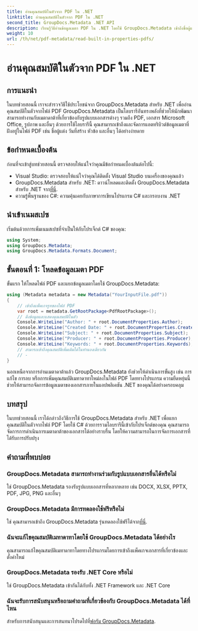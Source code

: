 ```yaml
---
title: อ่านคุณสมบัติในตัวจาก PDF ใน .NET
linktitle: อ่านคุณสมบัติในตัวจาก PDF ใน .NET
second_title: GroupDocs.Metadata .NET API
description: เรียนรู้วิธีอ่านข้อมูลเมตา PDF ใน .NET โดยใช้ GroupDocs.Metadata เข้าถึงชื่อผู้แต่ง วันที่สร้าง หัวข้อ และอื่นๆ ด้วยรหัส C#
weight: 10
url: /th/net/pdf-metadata/read-built-in-properties-pdfs/
---
```


# อ่านคุณสมบัติในตัวจาก PDF ใน .NET

## การแนะนำ
ในบทช่วยสอนนี้ เราจะสำรวจวิธีใช้ประโยชน์จาก GroupDocs.Metadata สำหรับ .NET เพื่ออ่านคุณสมบัติในตัวจากไฟล์ PDF GroupDocs.Metadata เป็นไลบรารีอันทรงพลังที่ช่วยให้นักพัฒนาสามารถทำงานกับเมตาดาต้าที่เกี่ยวข้องกับรูปแบบเอกสารต่างๆ รวมถึง PDF, เอกสาร Microsoft Office, รูปภาพ และอื่นๆ ด้วยการใช้ไลบรารีนี้ คุณสามารถเข้าถึงและจัดการแอตทริบิวต์ข้อมูลเมตาที่ฝังอยู่ในไฟล์ PDF เช่น ชื่อผู้แต่ง วันที่สร้าง หัวข้อ และอื่นๆ ได้อย่างง่ายดาย
## ข้อกำหนดเบื้องต้น
ก่อนที่จะเข้าสู่บทช่วยสอนนี้ ตรวจสอบให้แน่ใจว่าคุณมีข้อกำหนดเบื้องต้นต่อไปนี้:
- Visual Studio: ตรวจสอบให้แน่ใจว่าคุณได้ติดตั้ง Visual Studio บนเครื่องของคุณแล้ว
-  GroupDocs.Metadata สำหรับ .NET: ดาวน์โหลดและติดตั้ง GroupDocs.Metadata สำหรับ .NET จาก[ที่นี่](https://releases.groupdocs.com/metadata/net/).
- ความรู้พื้นฐานของ C#: ความคุ้นเคยกับภาษาการเขียนโปรแกรม C# และกรอบงาน .NET

## นำเข้าเนมสเปซ
เริ่มต้นด้วยการเพิ่มเนมสเปซที่จำเป็นให้กับโปรเจ็กต์ C# ของคุณ:
```csharp
using System;
using GroupDocs.Metadata;
using GroupDocs.Metadata.Formats.Document;
```
## ขั้นตอนที่ 1: โหลดข้อมูลเมตา PDF
ขั้นแรก ให้โหลดไฟล์ PDF และแยกข้อมูลเมตาโดยใช้ GroupDocs.Metadata:
```csharp
using (Metadata metadata = new Metadata("YourInputFile.pdf"))
{
    // เข้าถึงแพ็คเกจรูทของไฟล์ PDF
    var root = metadata.GetRootPackage<PdfRootPackage>();
    // ดึงข้อมูลและแสดงคุณสมบัติในตัว
    Console.WriteLine("Author: " + root.DocumentProperties.Author);
    Console.WriteLine("Created Date: " + root.DocumentProperties.CreatedDate);
    Console.WriteLine("Subject: " + root.DocumentProperties.Subject);
    Console.WriteLine("Producer: " + root.DocumentProperties.Producer);
    Console.WriteLine("Keywords: " + root.DocumentProperties.Keywords);
    // สามารถเข้าถึงคุณสมบัติเพิ่มเติมได้ในทำนองเดียวกัน
    // -
}
```
นอกเหนือจากการอ่านเมตาดาต้าแล้ว GroupDocs.Metadata ยังช่วยให้ดำเนินการขั้นสูง เช่น การแก้ไข การลบ หรือการเพิ่มคุณสมบัติเมทาดาทาใหม่ลงในไฟล์ PDF โดยทางโปรแกรม ความยืดหยุ่นนี้ช่วยให้สามารถจัดการข้อมูลเมตาของเอกสารภายในแอปพลิเคชัน .NET ของคุณได้อย่างครอบคลุม
## บทสรุป
ในบทช่วยสอนนี้ เราได้กล่าวถึงวิธีการใช้ GroupDocs.Metadata สำหรับ .NET เพื่อแยกคุณสมบัติในตัวจากไฟล์ PDF โดยใช้ C# ด้วยการรวมไลบรารีนี้เข้ากับโปรเจ็กต์ของคุณ คุณสามารถจัดการการดำเนินการเมตาดาต้าของเอกสารได้อย่างราบรื่น โดยให้ความสามารถในการจัดการเอกสารที่ได้รับการปรับปรุง

## คำถามที่พบบ่อย
### GroupDocs.Metadata สามารถทำงานร่วมกับรูปแบบเอกสารอื่นได้หรือไม่
ใช่ GroupDocs.Metadata รองรับรูปแบบเอกสารที่หลากหลาย เช่น DOCX, XLSX, PPTX, PDF, JPG, PNG และอื่นๆ
### GroupDocs.Metadata มีการทดลองใช้ฟรีหรือไม่
ใช่ คุณสามารถเข้าถึง GroupDocs.Metadata รุ่นทดลองใช้ฟรีได้จาก[ที่นี่](https://releases.groupdocs.com/).
### ฉันจะแก้ไขคุณสมบัติเมทาดาทาโดยใช้ GroupDocs.Metadata ได้อย่างไร
คุณสามารถแก้ไขคุณสมบัติเมทาดาทาโดยทางโปรแกรมโดยการเข้าถึงแพ็คเกจเอกสารที่เกี่ยวข้องและตั้งค่าใหม่
### GroupDocs.Metadata รองรับ .NET Core หรือไม่
ใช่ GroupDocs.Metadata เข้ากันได้กับทั้ง .NET Framework และ .NET Core
### ฉันจะรับการสนับสนุนหรือถามคำถามที่เกี่ยวข้องกับ GroupDocs.Metadata ได้ที่ไหน
 สำหรับการสนับสนุนและการสนทนาโปรดไปที่[ฟอรัม GroupDocs.Metadata](https://forum.groupdocs.com/c/metadata/14).